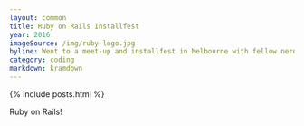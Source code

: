 ```yaml
---
layout: common
title: Ruby on Rails Installfest
year: 2016
imageSource: /img/ruby-logo.jpg
byline: Went to a meet-up and installfest in Melbourne with fellow nerds.
category: coding
markdown: kramdown
---
```


{% include posts.html %}

Ruby on Rails!
